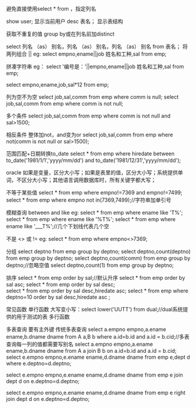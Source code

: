避免直接使用select * from ，指定列名

show user; 显示当前用户
desc 表名； 显示表结构

获取不重复的值 group by或在列名前加distinct

select 列名 （as） 别名，列名 （as） 别名，列名 （as） 别名 from 表名；
将两列组合 ||
eg: select empno,ename||job 姓名和工种,sal from emp;


拼凑字符串
eg： select '编号是：'||empno,ename||job 姓名和工种,sal from emp;

 select empno,ename,job,sal*12 from emp;

列为空不为空
select job,sal,comm from emp where comm is null;
 select job,sal,comm from emp where comm is not null;

多个条件
select job,sal,comm from emp where comm is not null and sal>1500;

相反条件 整体加not，and变为or
 select job,sal,comm from emp where not(comm is not null or sal>1500);

范围匹配+日期转换to_date
select * from emp where hiredate between to_date('1981/1/1','yyyy/mm/dd') and to_date('1981/12/31','yyyy/mm/dd');

oracle 如果是变量，区分大小写；如果是表里的值，区分大小写；系统提供单词，不区分大小写；其他语言调用数据库时，所有关键字都大写；

不等于某些值
select * from emp where empno!=7369 and empno!=7499;
select * from emp where empno not in(7369,7499);//字符串加单引号

模糊查询
between and
like eg: select * from emp where ename like 'T%';
          select * from emp where ename like '%T%';
           select * from emp where ename like '\___T%';//几个下划线代表几个空

不是
<> 或 !=
eg: select * from emp where empno<>7369;

分组
select deptno from emp group by deptno;
 select  deptno,count(deptno) from emp group by deptno;
  select  deptno,count(comm) from emp group by deptno;//忽略空值
 select  deptno,count(1) from emp group by deptno;

排序
select * from emp order by sal;//默认升序
select * from emp order by sal asc;
select * from emp order by sal desc;                      
select * from emp order by sal desc,hiredate asc;
select * from emp where deptno=10 order by sal desc,hiredate asc ;

常见函数
单行函数
大写变小写：select lower('UUTT') from dual;//dual系统提供的用于测试的表
多行函数

多表查询
要有主外键
传统多表查询
select a.empno empno,a.ename ename,b.dname dname from A a,B b where a.id=b.id and a.id = b.cid;//多表查询每一列的值都需要写别名
select a.empno empno,a.ename ename,b.dname dname from A a join B b on a.id=b.id and a.id = b.cid;
select e.empno empno,e.ename ename,d.dname dname from emp e,dept d where e.deptno=d.deptno;


select e.empno empno,e.ename ename,d.dname dname from emp e join dept d on e.deptno=d.deptno;

select e.empno empno,e.ename ename,d.dname dname from emp e right join dept d on e.deptno=d.deptno;

